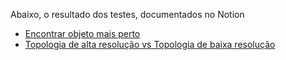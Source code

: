 Abaixo, o resultado dos testes, documentados no Notion
* [Encontrar objeto mais perto](https://freezing-primula-917.notion.site/An-lise-de-performance-Encontrar-Mais-Perto-a5e43b6fcc9b45f7bfc2877f710b007d)
* [Topologia de alta resolução vs Topologia de baixa resolução](https://freezing-primula-917.notion.site/An-lise-de-performance-com-topologia-de-alta-e-baixa-qualidade-f06e692ea20b416dac01a7f0aa98baf9)